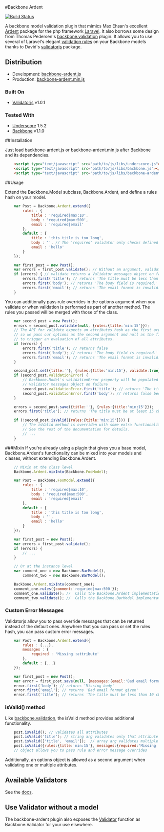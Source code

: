 #Backbone Ardent

[![Build Status](https://travis-ci.org/jgallred/backbone-ardent.png?branch=master)](https://travis-ci.org/jgallred/backbone-ardent)

A backbone model validation plugin that mimics Max Ehsan's excellent [Ardent](https://github.com/laravelbook/ardent)
package for the php framework [Laravel](http://laravel.com/). It also borrows some design from Thomas Pedersen's
[backbone.validation](https://github.com/thedersen/backbone.validation) plugin. It allows you to use several of
Laravel's elegant [validation rules](http://laravel.com/docs/validation) on your Backbone models thanks to
David's [validatorjs](https://github.com/skaterdav85/validatorjs) package.

## Distribution

* Development: [backbone-ardent.js](https://raw.github.com/jgallred/backbone-ardent/master/dist/backbone-ardent.js)
* Production:  [backbone-ardent.min.js](https://raw.github.com/jgallred/backbone-ardent/master/dist/backbone-ardent.min.js)

### Built On
* [Validatorjs](https://github.com/skaterdav85/validatorjs) v1.0.1

### Tested With
* [Underscore](http://underscorejs.org/) 1.5.2
* [Backbone](http://backbonejs.org/) v1.1.0

##Installation

Just load backbone-ardent.js or backbone-ardent.min.js after Backbone and its dependencies.

```html
    <script type="text/javascript" src="path/to/js/libs/underscore.js"></script>
    <script type="text/javascript" src="path/to/js/libs/backbone.js"></script>
    <script type="text/javascript" src="path/to/js/libs/backbone-ardent.js"></script>
```

##Usage

Extend the Backbone.Model subclass, Backbone.Ardent, and define a rules hash on your model.

```js
    var Post = Backbone.Ardent.extend({
        rules : {
            title : 'required|max:10',
            body : 'required|max:500',
            email : 'required|email'
        },
        default : {
            title : 'this title is too long',
            body : '', // The 'required' validator only checks defined attributes
            email : 'hello'
        }
    });

    var first_post = new Post();
    var errors = first_post.validate(); // Without an argument, validates all attributes on the model
    if (errors) { // validate returns a Validator messages object on failure
        errors.first('title'); // returns 'The title must be less than 10 characters.'
        errors.first('body'); // returns 'The body field is required.'
        errors.first('email'); // returns 'The email format is invalid.'
    }
```

You can additionally pass rule overrides in the options argument when you validate
or when validation is performed as part of another method. The rules you passed
will be merged with those of the class.

```js
    var second_post = new Post();
    errors = second_post.validate(null, {rules:{title:'min:15'}});
    // The API for validate expects an attributes hash as the first argument,
    // so we pass our options as the second argument and null as the first
    // to trigger an evaluation of all attributes.
    if (errors) {
        errors.first('title'); // returns false
        errors.first('body'); // returns 'The body field is required.'
        errors.first('email'); // returns 'The email format is invalid.'
    }

    second_post.set({title:''}, {rules:{title:'min:15'}, validate:true});
    if (second_post.validationError) {
        // Backbone.Model's validationError property will be populated with the
        // Validator messages object on failure
        second_post.validationError.first('title'); // returns 'The title must be at least 15 characters.'
        second_post.validationError.first('body'); // returns false because only the passed attributes are checked
    }

    errors = second_post.save({title:''}, {rules:{title:'min:15'}});
    errors.first('title'); // returns 'The title must be at least 15 characters.'

    if (!second_post.isValid({rules:{title:'min:15'}})) {
        // The isValid method is overriden with some extra functionality.
        // See the rest of the documentation for details.
        // ...
    }
```

###Mixin
If you're already using a plugin that gives you a base model, Backbone.Ardent's functionality
can be mixed into your models and classes, without extending Backbone.Ardent.

```js
    // Mixin at the class level
    Backbone.Ardent.mixInto(Backbone.FooModel);

    var Post = Backbone.FooModel.extend({
        rules : {
            title : 'required|max:10',
            body : 'required|max:500',
            email : 'required|email'
        },
        default : {
            title : 'this title is too long',
            body : '',
            email : 'hello'
        }
    });

    var first_post = new Post();
    var errors = first_post.validate();
    if (errors) {
        // ...
    }

    // Or at the instance level
    var comment_one = new Backbone.BarModel(),
        comment_two = new Backbone.BarModel();

    Backbone.Ardent.mixInto(comment_one);
    comment_one.rules({comment:'requried|max:500'});
    comment_one.validate(); //  Calls the Backbone.Ardent implementation
    comment_two.validate(); //  Calls the Backbone.BarModel implementation
```

### Custom Error Messages

Validatorjs allow you to pass override messages that can be returned instead of
the default ones. Anywhere that you can pass or set the rules hash, you can pass
custom error messages.

```js
    var Post = Backbone.Ardent.extend({
        rules : {...},
        messages : {
            required : 'Missing :attribute'
        },
        default : {...}
    });

    var first_post = new Post();
    var error = first_post.save(null, {messages:{email:'Bad email format given'}});
    error.first('body'); // returns 'Missing body'
    error.first('email'); // returns 'Bad email format given'
    error.first('title'); // returns 'The title must be less than 10 characters.'
```

### isValid() method

Like [backbone.validation](https://github.com/thedersen/backbone.validation), the
isValid method provides additional functionality.


```js
    post.isValid(); // validates all attributes
    post.isValid('title'); // string arg validates only that attribute
    post.isValid(['title', 'email']);  // array arg validates multiple attributes
    post.isValid({rules:{title:'min:15'}, messages:{required:'Missing :attribute'}});
    // object allows you to pass rule and error message overrides
```
Additionally, an options object is allowed as a second argument when validating one or multiple attributes.

## Available Validators

See the [docs](https://github.com/skaterdav85/validatorjs#validation-rules).

## Use Validator without a model

The backbone-ardent plugin also exposes the [Validator](https://github.com/skaterdav85/validatorjs)
function as Backbone.Validator for your use elsewhere.